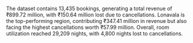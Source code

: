 The dataset contains 13,435 bookings, generating a total revenue of ₹899.72 million, with ₹150.64 million lost due to cancellations. Lonavala is the top-performing region, contributing ₹347.41 million in revenue but also facing the highest cancellations worth ₹57.99 million. Overall, room utilization reached 29,209 nights, with 4,800 nights lost to cancellations.

